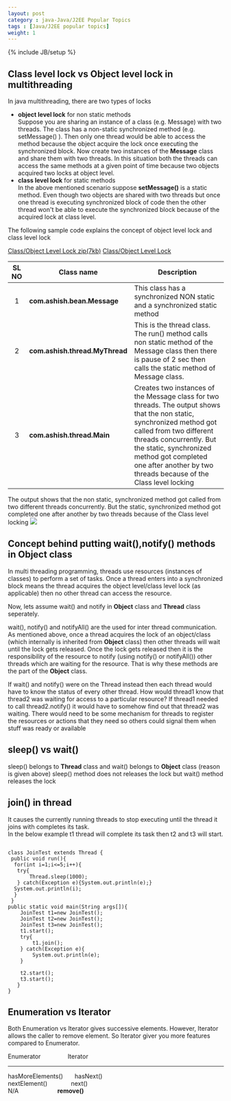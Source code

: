```yaml
---
layout: post
category : java-Java/J2EE Popular Topics
tags : [Java/J2EE popular topics]
weight: 1
---
```


{% include JB/setup %}

## Class level lock vs Object level lock in multithreading

In java multithreading, there are two types of locks


* **object level lock** for non static methods  
Suppose you are sharing an instance of a class (e.g. Message) with two threads. The class has a non-static synchronized method (e.g. setMessage() ). Then only one thread would be able to access the method because the object acquire the lock once executing the synchronized block. Now create two instances of the **Message** class and share them with two threads. In this situation both the threads can access the same methods at a given point of time because two objects acquired two locks at object level.
* **class level lock** for static methods  
In the above mentioned scenario suppose **setMessage()** is a static method. Even though two objects are shared with two threads but once one thread is executing synchronized block of code then the other thread won't be able to execute the synchronized block because of the acquired lock at class level.

The following sample code explains the concept of object level lock and class level lock

<div class="download-view"> 
	<span class="download">
		<a href="https://github.com/ashismo/repositoryForMyBlog/tree/master/java/ThreadTest.zip" target="_blank">Class/Object Level Lock zip(7kb)</a>
	</span>
	<span class="view">
		<a href="https://github.com/ashismo/repositoryForMyBlog/tree/master/java/ThreadTest" target="_blank">Class/Object Level Lock</a>
	</span>
</div>

SL NO | Class name | Description
:---: | --- | ---
1 | **com.ashish.bean.Message** | This class has a synchronized NON static and a synchronized static method
2 | **com.ashish.thread.MyThread** | This is the thread class. The run() method calls non static method of the Message class then there is pause of 2 sec then calls the static method of Message class.
3 | **com.ashish.thread.Main** | Creates two instances of the Message class for two threads. The output shows that the non static, synchronized method got called from two different threads concurrently. But the static, synchronized method got completed one after another by two threads because of the Class level locking

The output shows that the non static, synchronized method got called from two different threads concurrently. But the static, synchronized method got completed one after another by two threads because of the Class level locking
<img src="https://cloud.githubusercontent.com/assets/11231867/8633525/54490e10-27ea-11e5-9f4d-28f1d8f66e01.PNG"/>


## Concept behind putting wait(),notify() methods in Object class

In multi threading programming, threads use resources (instances of classes) to perform a set of tasks. Once a thread enters into a synchronized block means the thread acquires the object level/class level lock (as applicable) then no other thread can access the resource.

Now, lets assume wait() and notify in **Object** class and **Thread** class seperately. 

wait(), notify() and notifyAll() are the used for inter thread communication. As mentioned above, once a thread acquires the lock of an object/class (which internally is inherited from **Object** class) then other threads will wait until the lock gets released. Once the lock gets released then it is the responsibility of the resource to notify (using notify() or notifyAll()) other threads which are waiting for the resource. That is why these methods are the part of the **Object** class.

If wait() and notify() were on the Thread instead then each thread would have to know the status of every other thread. How would thread1 know that thread2 was waiting for access to a particular resource? If thread1 needed to call thread2.notify() it would have to somehow find out that thread2 was waiting. There would need to be some mechanism for threads to register the resources or actions that they need so others could signal them when stuff was ready or available

## sleep() vs wait()

sleep() belongs to **Thread** class and wait() belongs to **Object** class (reason is given above)
sleep() method does not releases the lock but wait() method releases the lock

## join() in thread
It causes the currently running threads to stop executing until the thread it joins with completes its task.  
In the below example t1 thread will complete its task then t2 and t3 will start.

<pre class="prettyprint highlight"><code class="language-java" data-lang="java">
class JoinTest extends Thread {  
 public void run(){  
  for(int i=1;i<=5;i++){  
   try{  
       Thread.sleep(1000);  
   } catch(Exception e){System.out.println(e);}  
  System.out.println(i);  
  }  
 }  
public static void main(String args[]){  
 	JoinTest t1=new JoinTest();  
 	JoinTest t2=new JoinTest();  
 	JoinTest t3=new JoinTest();  
 	t1.start();  
 	try{  
		t1.join();  
	} catch(Exception e){
		System.out.println(e);
	}  
  
 	t2.start();  
 	t3.start();  
   }  
}  
</code></pre>

## Enumeration vs Iterator

Both Enumeration vs Iterator gives successive elements. However, Iterator allows the caller to remove element. So Iterator giver you more features compared to Enumerator.

Enumerator &nbsp;&nbsp;&nbsp;&nbsp;&nbsp;&nbsp;&nbsp;&nbsp;&nbsp;&nbsp;&nbsp;&nbsp;&nbsp;&nbsp;&nbsp;Iterator
_____________________________________________________________________________
hasMoreElements()&nbsp;&nbsp;&nbsp;&nbsp;&nbsp;&nbsp;&nbsp;hasNext()  
nextElement()&nbsp;&nbsp;&nbsp;&nbsp;&nbsp;&nbsp;&nbsp;&nbsp;&nbsp;&nbsp;&nbsp;&nbsp;&nbsp;&nbsp;next()  
N/A&nbsp;&nbsp;&nbsp;&nbsp;&nbsp;&nbsp;&nbsp;&nbsp;&nbsp;&nbsp;&nbsp;&nbsp;&nbsp;&nbsp;&nbsp;&nbsp;&nbsp;&nbsp;&nbsp;&nbsp;&nbsp;&nbsp;&nbsp;**remove()**  
